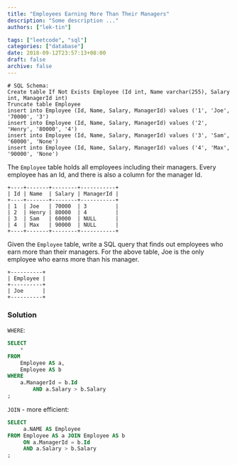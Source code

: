 ```yaml
---
title: "Employees Earning More Than Their Managers"
description: "Some description ..."
authors: ["lek-tin"]

tags: ["leetcode", "sql"]
categories: ["database"]
date: 2018-09-12T23:57:13+08:00
draft: false
archive: false
---
```

```
# SQL Schema:   
Create table If Not Exists Employee (Id int, Name varchar(255), Salary int, ManagerId int)
Truncate table Employee
insert into Employee (Id, Name, Salary, ManagerId) values ('1', 'Joe', '70000', '3')
insert into Employee (Id, Name, Salary, ManagerId) values ('2', 'Henry', '80000', '4')
insert into Employee (Id, Name, Salary, ManagerId) values ('3', 'Sam', '60000', 'None')
insert into Employee (Id, Name, Salary, ManagerId) values ('4', 'Max', '90000', 'None')
```
The `Employee` table holds all employees including their managers. Every employee has an Id, and there is also a column for the manager Id.
```
+----+-------+--------+-----------+
| Id | Name  | Salary | ManagerId |
+----+-------+--------+-----------+
| 1  | Joe   | 70000  | 3         |
| 2  | Henry | 80000  | 4         |
| 3  | Sam   | 60000  | NULL      |
| 4  | Max   | 90000  | NULL      |
+----+-------+--------+-----------+
```
Given the `Employee` table, write a SQL query that finds out employees who earn more than their managers. For the above table, Joe is the only employee who earns more than his manager.
```
+----------+
| Employee |
+----------+
| Joe      |
+----------+
```
### Solution
`WHERE`:     
```sql
SELECT
    *
FROM
    Employee AS a,
    Employee AS b
WHERE
    a.ManagerId = b.Id
        AND a.Salary > b.Salary
;
```
`JOIN` - more efficient:     
```sql
SELECT
     a.NAME AS Employee
FROM Employee AS a JOIN Employee AS b
     ON a.ManagerId = b.Id
     AND a.Salary > b.Salary
;
```
